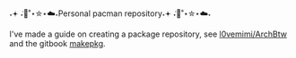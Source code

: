 
˖𖥔 ݁˖🦋˚⋆✮⋆☁️˖Personal pacman repository˖𖥔 ݁˖🦋˚⋆✮⋆☁️˖



I've made a guide on creating a package repository, see [l0vemimi/ArchBtw](https://github.com/l0vemimi/ArchBtw) and the gitbook [makepkg](https://l0vemimi.github.io/ArchBtw/makepkg/).
